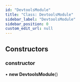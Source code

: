 ```yaml
---
id: "DevtoolsModule"
title: "Class: DevtoolsModule"
sidebar_label: "DevtoolsModule"
sidebar_position: 0
custom_edit_url: null
---
```


## Constructors

### constructor

• **new DevtoolsModule**()
